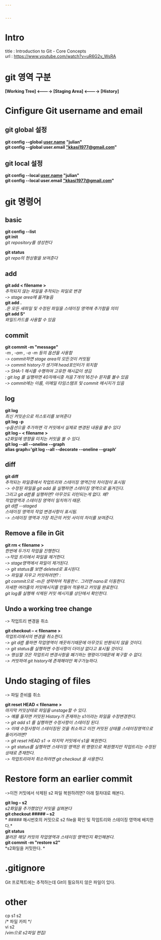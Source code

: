 ```yaml
---


---
```


<h1 id="intro">Intro</h1>
<p>title : Introduction to Git - Core Concepts<br>
url : <a href="https://www.youtube.com/watch?v=uR6G2v_WsRA">https://www.youtube.com/watch?v=uR6G2v_WsRA</a></p>
<h1 id="git-영역-구분">git 영역 구분</h1>
<p><strong>[Working Tree]  &lt;----&gt;  [Staging Area]  &lt;----&gt; [History]</strong></p>
<h1 id="cinfigure-git-username-and-email">Cinfigure Git username and email</h1>
<h2 id="git-global-설정">git global 설정</h2>
<p><strong>git config --global <a href="http://user.name">user.name</a> "julian"</strong><br>
<strong>git config --global user.email <a href="mailto:%22kkasi1977@gmail.com">"kkasi1977@gmail.com</a>"</strong></p>
<h2 id="git-local-설정">git local 설정</h2>
<p><strong>git config --local <a href="http://user.name">user.name</a> "julian"</strong><br>
<strong>git config --local user.email <a href="mailto:%22kkasi1977@gmail.com">"kkasi1977@gmail.com</a>"</strong></p>
<h1 id="git-명령어">git 명령어</h1>
<h2 id="basic">basic</h2>
<p><strong>git config --list</strong><br>
<strong>git init</strong><br>
<em>git repository를 생성한다</em></p>
<p><strong>git status</strong><br>
<em>git repo의 현상황을 보여준다</em></p>
<h2 id="add">add</h2>
<p><strong>git add &lt; filename &gt;</strong> 	<br>
<em>추적되지 않는 파일을 추적되는 파일로 변경<br>
-&gt; stage area에 옮겨놓음</em><br>
<strong>git add .</strong><br>
<em>.은 모든 새파일 및 수정된 파일을 스테이징 영역에 추가함을 의미</em><br>
<strong>git add S</strong>*<br>
<em>와일드카드를 사용할 수 있음</em></p>
<h2 id="commit">commit</h2>
<p><strong>git commit -m "message"</strong><br>
<em>-m , -am , -a -m 등의 옵션을 사용함<br>
-&gt; commit하면 stage area의 모든것이 커밋됨<br>
-&gt; commit history가 생기며 head포인터가 위치함<br>
-&gt; SHA-1 해시를 수행하여 고유한 해시값이 생김<br>
: git log 를 실행하면 40자해시중 처음 7개의 16진수 문자를 볼수 있음<br>
-&gt; commit에는 이름, 이메일 타임스탬프 및 commit 메시지가 있음</em></p>
<h2 id="log">log</h2>
<p><strong>git log</strong><br>
<em>최신 커밋순으로 히스토리를 보여준다</em><br>
<strong>git log -p</strong><br>
<em>-p옵션으을 추가하면 각 커밋에서 실제로 변경된 내용을 볼수 있다</em><br>
<strong>git log – &lt; filename &gt;</strong><br>
<em>s2화일에 영향을 미치는 커밋을 볼 수 있다.</em><br>
<strong>git log --all --oneline --graph</strong><br>
<strong>alias graph='git log --all --decorate --oneline --graph’</strong></p>
<h2 id="diff">diff</h2>
<p><strong>git diff</strong><br>
<em>추적되는 파일중에서 작업트리와 스테이징 영역간의 차이점이 표시됨<br>
-&gt; 수정된 파일을 git add 을 실행하면 스테이징 영역으로 옮겨진다.<br>
그리고 git diff를 실행하면? 아무것도 리턴되는게 없다. 왜?<br>
작업영역과 스테이징 영역이 일치하기 때문.<br>
git diff --staged<br>
스테이징 영역의 작업 변경사항이 표시됨.<br>
-&gt; 스테이징 영역과 가장 최근의 커밋 사이의 차이를 보여준다.</em></p>
<h2 id="remove-a-file-in-git">Remove a file in Git</h2>
<p><strong>git rm &lt; filename &gt;</strong><br>
<em>한번에 두가지 작업을 진행한다.<br>
-&gt;작업 트리에서 파일을 제거한다.<br>
-&gt; stage영역에서 파일이 제거된다.<br>
-&gt; git status를 보면 deleted로 표시된다.<br>
-&gt; 파일을 지우고 커밋하려면? :<br>
git commit으로 -m은 생략하여 적용한ㄷ. 그러면 nano로 이동한다.<br>
자세한 여러줄의 커밋메시지를 만들어 적용하고 커밋을 완료한다.<br>
git log를 실행해 삭제된 커밋 메시지를 상단에서 확인한다.</em></p>
<h2 id="undo-a-working-tree-change">Undo a working tree change</h2>
<p>-&gt; 작업트리 변경을 취소</p>
<p><strong>git checkout – &lt; filename &gt;</strong><br>
<em>작업트리에서의 변경을 취소한다.<br>
-&gt; git diff 를하면 작업영역이 깨끗하기때문에 아무것도 반환되지 않을 것이다.<br>
-&gt; git status를 실행하면 수정사항이 더이상 없다고 표시될 것이다.<br>
-&gt; 명심할 것은 작업트리 변경사항을 폐기하는 명령이기때문에 복구할 수 없다.<br>
-&gt; 커밋하여 git history에 존재해야만 복구가능하다.</em></p>
<h1 id="undo-staging-of-files">Undo staging of files</h1>
<p>-&gt; 파일 준비를 취소</p>
<p><strong>git reset HEAD &lt; filename &gt;</strong><br>
<em>마지막 커밋상태로 파일을 unstage할 수 있다.<br>
-&gt; 예를 들자면 커밋된 History가 존재하는 s1이라는 파일을 수정변경한다.<br>
-&gt; git add s1 를 실행하면 수정사항이 스테이징 된다.<br>
-&gt; 이때 수정사항이 스테이징된 것을 취소하고 이전 커밋된 상태를 스테이징영역으로 돌이키려면?<br>
-&gt;  git reset HEAD s1 -&gt; 마지막 커밋에서 s1을 복원한다.<br>
-&gt; git status를 실행하면 스테이징 영역은 위 명령으로 복원했지만 작업트리는 수정된 상태로 존재한다.<br>
-&gt; 작업트리마저 취소하려면 git checkout 을 사용한다.</em></p>
<h1 id="restore-form-an-earlier-commit">Restore form an earlier commit</h1>
<p>-&gt;이전 커밋에서 삭제된 s2 파일 복원하려면? 아래 절차대로 해본다.</p>
<p><strong>git log – s2</strong><br>
<em>s2화일을 추가했었던 커밋을 살펴본다</em><br>
<strong>git checkout ##### – s2</strong><br>
* ##### 해시번호의 커밋으로 s2 file을 확인 및 작업트리와 스테이징 영역에 배치한다.*<br>
<strong>git status</strong><br>
<em>불러온 해당 커밋의 작업영역과 스테이징 영역인지 확인해본다.</em><br>
<strong>git commit -m "restore s2"</strong><br>
*s2화일을 커밋한다. *</p>
<h1 id="gitignore">.gitignore</h1>
<p>Git 프로젝트에는 추적하는데 Git이 필요하지 않은 파일이 있다.</p>
<h1 id="other">other</h1>
<p>cp s1 s2<br>
/* 파일 카피 */<br>
vi s2<br>
/<em>vim으로 s2파일 편집</em>/</p>

